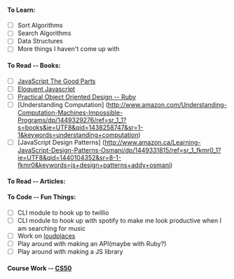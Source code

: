 #### To Learn:
  - [ ] Sort Algorithms
  - [ ] Search Algorithms
  - [ ] Data Structures
  - [ ] More things I haven't come up with

#### To Read -- Books: 
  - [ ] [JavaScript The Good Parts](http://www.amazon.ca/JavaScript-Good-Parts-Douglas-Crockford/dp/0596517742/ref=sr_1_1?ie=UTF8&qid=1440101494&sr=8-1&keywords=javascript+the+good+parts)
  - [ ] [Eloquent Javascript](http://www.amazon.ca/Eloquent-JavaScript-Modern-Introduction-Programming/dp/1593272820)
  - [ ] [Practical Object Oriented Design -- Ruby](http://www.amazon.com/Practical-Object-Oriented-Design-Ruby-Addison-Wesley/dp/0321721330)
  - [ ] [Understanding Computation] (http://www.amazon.com/Understanding-Computation-Machines-Impossible-Programs/dp/1449329276/ref=sr_1_1?s=books&ie=UTF8&qid=1438258747&sr=1-1&keywords=understanding+computation)
  - [ ] [JavaScript Design Patterns] (http://www.amazon.ca/Learning-JavaScript-Design-Patterns-Osmani/dp/1449331815/ref=sr_1_fkmr0_1?ie=UTF8&qid=1440104352&sr=8-1-fkmr0&keywords=js+design+patterns+addy+osmani)

#### To Read -- Articles:

#### To Code -- Fun Things:
  - [ ] CLI module to hook up to twillio 
  - [ ] CLI module to hook up with spotify to make me look productive when I am searching for music
  - [ ] Work on [loudplaces](https://github.com/soundboards/loudplaces)
  - [ ] Play around with making an API(maybe with Ruby?)
  - [ ] Play around with making a JS library

#### Course Work -- [CS50](https://courses.edx.org/courses/HarvardX/CS50x3/2015/info)
